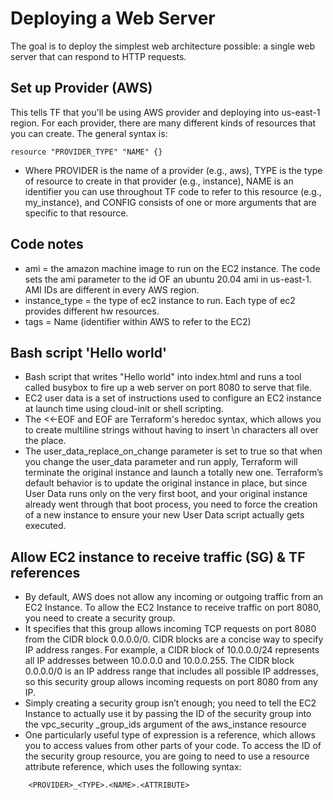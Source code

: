 # Deploying a Web Server
The goal is to deploy the simplest web architecture possible: a single web server that can respond to HTTP requests.

## Set up Provider (AWS)
This tells TF that you'll be using AWS provider and deploying into us-east-1 region.
For each provider, there are many different kinds of resources that you can create. The general syntax is:
```
resource "PROVIDER_TYPE" "NAME" {}
````
* Where PROVIDER is the name of a provider (e.g., aws), TYPE is the type of resource to create in that provider (e.g., instance), NAME is an identifier you can use throughout TF code to refer to this resource (e.g., my_instance), and CONFIG consists of one or more arguments that are specific to that resource.
## Code notes
* ami = the amazon machine image to run on the EC2 instance. The code sets the ami parameter to the id OF an ubuntu 20.04 ami in us-east-1. AMI IDs are different in every AWS region.
* instance_type = the type of ec2 instance to run. Each type of ec2 provides different hw resources.
* tags = Name (identifier within AWS to refer to the EC2)
## Bash script 'Hello world'
* Bash script that writes "Hello world" into index.html and runs a tool called busybox to fire up a web server on port 8080 to serve that file.
* EC2 user data is a set of instructions used to configure an EC2 instance at launch time using cloud-init or shell scripting.
* The <<-EOF and EOF are Terraform's heredoc syntax, which allows you to create multiline strings without having to insert \n characters all over the place.
* The user_data_replace_on_change parameter is set to true so that when you change the user_data parameter and run apply, Terraform will terminate the original instance and launch a totally new one. Terraform’s default behavior is to update the original instance in place, but since User Data runs only on the very first boot, and your original instance already went through that boot process, you need to force the creation of a new instance to ensure your new User Data script actually gets executed.
## Allow EC2 instance to receive traffic (SG) & TF references
* By default, AWS does not allow any incoming or outgoing traffic from an EC2 Instance. To allow the EC2 Instance to receive traffic on port 8080, you need to create a security group.
* It specifies that this group allows incoming TCP requests on port 8080 from the CIDR block 0.0.0.0/0. CIDR blocks are a concise way to specify IP address ranges. For example, a CIDR block of 10.0.0.0/24 represents all IP addresses between 10.0.0.0 and 10.0.0.255. The CIDR block 0.0.0.0/0 is an IP address range that includes all possible IP addresses, so this security group allows incoming requests on port 8080 from any IP.
* Simply creating a security group isn’t enough; you need to tell the EC2 Instance to actually use it by passing the ID of the security group into the vpc_security _group_ids argument of the aws_instance resource
* One particularly useful type of expression is a reference, which allows you to access values from other parts of your code. To access the ID of the security group resource, you are going to need to use a resource attribute reference, which uses the following syntax:
```
    <PROVIDER>_<TYPE>.<NAME>.<ATTRIBUTE>
````